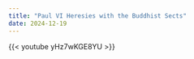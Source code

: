 ```yaml
---
title: "Paul VI Heresies with the Buddhist Sects"
date: 2024-12-19
---
```


{{< youtube yHz7wKGE8YU >}}
